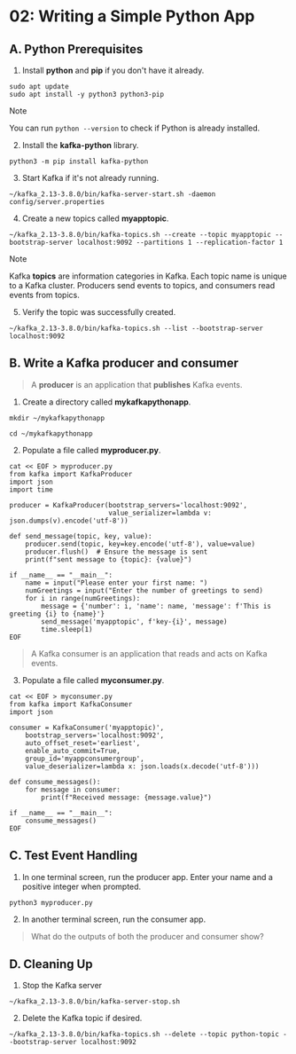 # 02: Writing a Simple Python App

## A. Python Prerequisites

1. Install **python** and **pip** if you don't have it already.
```
sudo apt update
sudo apt install -y python3 python3-pip
```

> [!NOTE]
> You can run `python --version` to check if Python is already installed.

2. Install the **kafka-python** library.
```
python3 -m pip install kafka-python
```

3. Start Kafka if it's not already running.
```
~/kafka_2.13-3.8.0/bin/kafka-server-start.sh -daemon config/server.properties
```

4. Create a new topics called **myapptopic**.
```
~/kafka_2.13-3.8.0/bin/kafka-topics.sh --create --topic myapptopic --bootstrap-server localhost:9092 --partitions 1 --replication-factor 1
```

> [!NOTE]
> Kafka **topics** are information categories in Kafka. Each topic name is unique to a Kafka cluster. Producers send events to topics, and consumers read events from topics.

5. Verify the topic was successfully created.
```
~/kafka_2.13-3.8.0/bin/kafka-topics.sh --list --bootstrap-server localhost:9092
```

## B. Write a Kafka producer and consumer

> A **producer** is an application that **publishes** Kafka events.

1. Create a directory called **mykafkapythonapp**.
```
mkdir ~/mykafkapythonapp
```
```
cd ~/mykafkapythonapp
```

2. Populate a file called **myproducer.py**.
```
cat << EOF > myproducer.py
from kafka import KafkaProducer
import json
import time

producer = KafkaProducer(bootstrap_servers='localhost:9092', 
                         value_serializer=lambda v: json.dumps(v).encode('utf-8'))

def send_message(topic, key, value):
    producer.send(topic, key=key.encode('utf-8'), value=value)
    producer.flush()  # Ensure the message is sent
    print(f"sent message to {topic}: {value}")

if __name__ == "__main__":
    name = input("Please enter your first name: ")
    numGreetings = input("Enter the number of greetings to send)
    for i in range(numGreetings):
        message = {'number': i, 'name': name, 'message': f'This is greeting {i} to {name}'}
        send_message('myapptopic', f'key-{i}', message)
        time.sleep(1)
EOF
```

> A Kafka consumer is an application that reads and acts on Kafka events.

3. Populate a file called **myconsumer.py**.
```
cat << EOF > myconsumer.py
from kafka import KafkaConsumer
import json

consumer = KafkaConsumer('myapptopic)',
    bootstrap_servers='localhost:9092',
    auto_offset_reset='earliest', 
    enable_auto_commit=True,
    group_id='myappconsumergroup',
    value_deserializer=lambda x: json.loads(x.decode('utf-8')))

def consume_messages():
    for message in consumer:
        print(f"Received message: {message.value}")

if __name__ == "__main__":
    consume_messages()
EOF
```

## C. Test Event Handling

1. In one terminal screen, run the producer app. Enter your name and a positive integer when prompted.
```
python3 myproducer.py
``` 

2. In another terminal screen, run the consumer app.

> What do the outputs of both the producer and consumer show?

## D. Cleaning Up

1. Stop the Kafka server
```
~/kafka_2.13-3.8.0/bin/kafka-server-stop.sh
```

2. Delete the Kafka topic if desired.
```
~/kafka_2.13-3.8.0/bin/kafka-topics.sh --delete --topic python-topic --bootstrap-server localhost:9092
```
